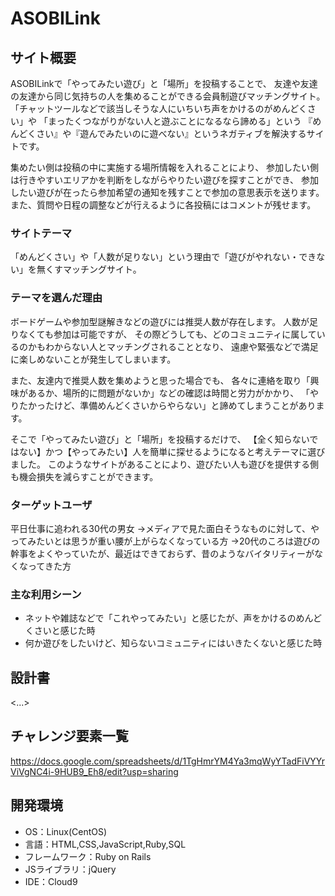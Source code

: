 # ASOBILink

## サイト概要

ASOBILinkで「やってみたい遊び」と「場所」を投稿することで、
友達や友達の友達から同じ気持ちの人を集めることができる会員制遊びマッチングサイト。
「チャットツールなどで該当しそうな人にいちいち声をかけるのがめんどくさい」や
「まったくつながりがない人と遊ぶことになるなら諦める」という
『めんどくさい』や『遊んでみたいのに遊べない』というネガティブを解決するサイトです。

集めたい側は投稿の中に実施する場所情報を入れることにより、
参加したい側は行きやすいエリアかを判断をしながらやりたい遊びを探すことができ、
参加したい遊びが在ったら参加希望の通知を残すことで参加の意思表示を送ります。
また、質問や日程の調整などが行えるように各投稿にはコメントが残せます。

### サイトテーマ

「めんどくさい」や「人数が足りない」という理由で「遊びがやれない・できない」を無くすマッチングサイト。

### テーマを選んだ理由

ボードゲームや参加型謎解きなどの遊びには推奨人数が存在します。
人数が足りなくても参加は可能ですが、
その際どうしても、どのコミュニティに属しているのかもわからない人とマッチングされることとなり、
遠慮や緊張などで満足に楽しめないことが発生してしまいます。

また、友達内で推奨人数を集めようと思った場合でも、
各々に連絡を取り「興味があるか、場所的に問題がないか」などの確認は時間と労力がかかり、
「やりたかったけど、準備めんどくさいからやらない」と諦めてしまうことがあります。

そこで「やってみたい遊び」と「場所」を投稿するだけで、
【全く知らないではない】かつ【やってみたい】人を簡単に探せるようになると考えテーマに選びました。
このようなサイトがあることにより、遊びたい人も遊びを提供する側も機会損失を減らすことができます。

### ターゲットユーザ

平日仕事に追われる30代の男女
→メディアで見た面白そうなものに対して、やってみたいとは思うが重い腰が上がらなくなっている方
→20代のころは遊びの幹事をよくやっていたが、最近はできておらず、昔のようなバイタリティーがなくなってきた方

### 主な利用シーン

- ネットや雑誌などで「これやってみたい」と感じたが、声をかけるのめんどくさいと感じた時
- 何か遊びをしたいけど、知らないコミュニティにはいきたくないと感じた時

## 設計書
<...>

## チャレンジ要素一覧

https://docs.google.com/spreadsheets/d/1TgHmrYM4Ya3mqWyYTadFiVYYrViVgNC4i-9HUB9_Eh8/edit?usp=sharing


## 開発環境
- OS：Linux(CentOS)
- 言語：HTML,CSS,JavaScript,Ruby,SQL
- フレームワーク：Ruby on Rails
- JSライブラリ：jQuery
- IDE：Cloud9